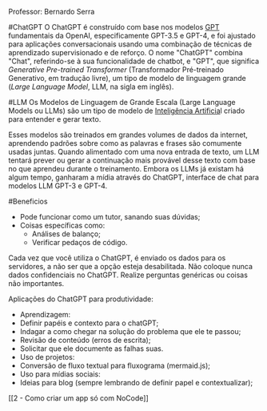 Professor: Bernardo Serra

#ChatGPT
O ChatGPT é construído com base nos modelos [GPT](https://pt.wikipedia.org/wiki/GPT-3 "GPT-3") fundamentais da OpenAI, especificamente GPT-3.5 e GPT-4, e foi ajustado para aplicações conversacionais usando uma combinação de técnicas de aprendizado supervisionado e de reforço.
O nome "ChatGPT" combina "Chat", referindo-se à sua funcionalidade de chatbot, e "GPT", que significa _Generative Pre-trained Transformer_ (Transformador Pré-treinado Generativo, em tradução livre), um tipo de modelo de linguagem grande (_Large Language Model_, LLM, na sigla em inglês).

#LLM
Os Modelos de Linguagem de Grande Escala (Large Language Models ou LLMs) são um tipo de modelo de [Inteligência Artificia](https://www.datascienceacademy.com.br/bundle/formacao-engenheiro-de-ia)l criado para entender e gerar texto.

Esses modelos são treinados em grandes volumes de dados da internet, aprendendo padrões sobre como as palavras e frases são comumente usadas juntas. Quando alimentado com uma nova entrada de texto, um LLM tentará prever ou gerar a continuação mais provável desse texto com base no que aprendeu durante o treinamento. Embora os LLMs já existam há algum tempo, ganharam a mídia através do ChatGPT, interface de chat para modelos LLM GPT-3 e GPT-4.

#Beneficios
* Pode funcionar como um tutor, sanando suas dúvidas;
* Coisas específicas como:
  * Análises de balanço;
  * Verificar pedaços de código.

Cada vez que você utiliza o ChatGPT, é enviado os dados para os servidores, a não ser que a opção esteja desabilitada. Não coloque nunca dados confidenciais no ChatGPT. Realize perguntas genéricas ou coisas não importantes.

Aplicações do ChatGPT para produtividade:
* Aprendizagem:
 * Definir papéis e contexto para o chatGPT;
 * Indagar a como chegar na solução do problema que ele te passou;
 * Revisão de conteúdo (erros de escrita);
 * Solicitar que ele documente as falhas suas.
* Uso de projetos:
 *  Conversão de fluxo textual para fluxograma (mermaid.js);
* Uso para mídias sociais:
 * Ideias para blog (sempre lembrando de definir papel e contextualizar);
  
[[2 - Como criar um app só com NoCode]]
